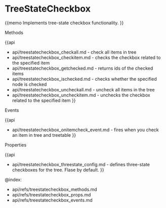 TreeStateCheckbox 
=============


{{memo Implements tree-state checkbox functionality. }}




<div class='h2'>Methods</div>

{{api
- api/treestatecheckbox_checkall.md - check all items in tree
- api/treestatecheckbox_checkitem.md - checks the checkbox	related to the specified item
- api/treestatecheckbox_getchecked.md - returns ids of the checked items
- api/treestatecheckbox_ischecked.md - checks whether the specified node is checked
- api/treestatecheckbox_uncheckall.md - uncheck all items in the tree
- api/treestatecheckbox_uncheckitem.md - unchecks the checkbox	related to the specified item
}}


<div class='h2'>Events</div>


{{api
- api/treestatecheckbox_onitemcheck_event.md - fires when you check an item in tree and treetable
}}


<div class='h2'>Properties</div>

{{api
- api/treestatecheckbox_threestate_config.md - defines three-state checkboxes for the tree. Flase by default.
}}





@index:
- api/refs/treestatecheckbox_methods.md
- api/refs/treestatecheckbox_props.md
- api/refs/treestatecheckbox_events.md

